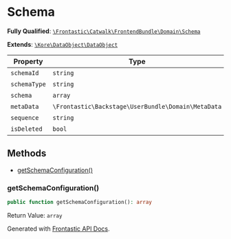 #  Schema

**Fully Qualified**: [`\Frontastic\Catwalk\FrontendBundle\Domain\Schema`](../../../../src/php/FrontendBundle/Domain/Schema.php)

**Extends**: [`\Kore\DataObject\DataObject`](https://github.com/kore/DataObject)

Property|Type|Default|Required|Description
--------|----|-------|--------|-----------
`schemaId` | `string` |  | - | 
`schemaType` | `string` |  | - | 
`schema` | `array` |  | - | 
`metaData` | `\Frontastic\Backstage\UserBundle\Domain\MetaData` |  | - | 
`sequence` | `string` |  | - | 
`isDeleted` | `bool` | `false` | - | 

## Methods

* [getSchemaConfiguration()](#getschemaconfiguration)

### getSchemaConfiguration()

```php
public function getSchemaConfiguration(): array
```

Return Value: `array`

Generated with [Frontastic API Docs](https://github.com/FrontasticGmbH/apidocs).
